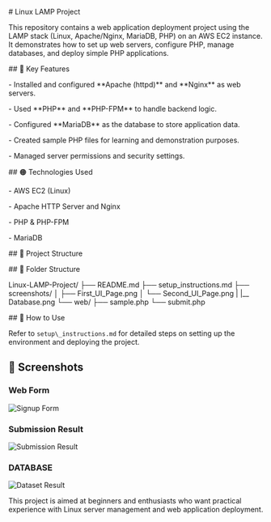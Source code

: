 \# Linux LAMP Project



This repository contains a web application deployment project using the LAMP stack (Linux, Apache/Nginx, MariaDB, PHP) on an AWS EC2 instance. It demonstrates how to set up web servers, configure PHP, manage databases, and deploy simple PHP applications.



\## 📌 Key Features



\- Installed and configured \*\*Apache (httpd)\*\* and \*\*Nginx\*\* as web servers.

\- Used \*\*PHP\*\* and \*\*PHP-FPM\*\* to handle backend logic.

\- Configured \*\*MariaDB\*\* as the database to store application data.

\- Created sample PHP files for learning and demonstration purposes.

\- Managed server permissions and security settings.



\## 🟠 Technologies Used



\- AWS EC2 (Linux)

\- Apache HTTP Server and Nginx

\- PHP \& PHP-FPM

\- MariaDB



\## 📂 Project Structure

\## 📂 Folder Structure

Linux-LAMP-Project/
├── README.md
├── setup_instructions.md
├── screenshots/
│   ├── First_UI_Page.png
│   └── Second_UI_Page.png
|   |__ Database.png
└── web/
    ├── sample.php
    └── submit.php


\## 📖 How to Use

Refer to `setup\_instructions.md` for detailed steps on setting up the environment and deploying the project.

## 📸 Screenshots

### Web Form
![Signup Form](First_UI_Page.png)

### Submission Result
![Submission Result](Second_UI_Page.png)

### DATABASE 
![Dataset Result](Database.png)


This project is aimed at beginners and enthusiasts who want practical experience with Linux server management and web application deployment.



